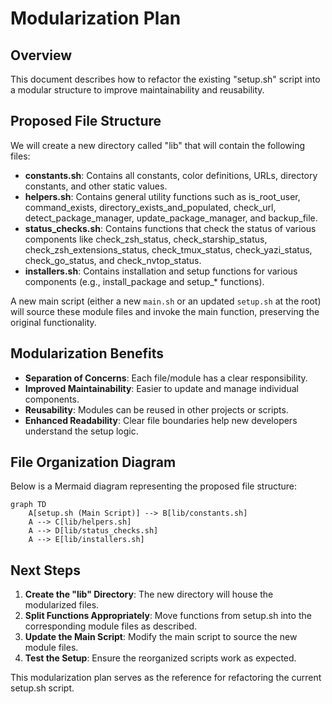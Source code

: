 # Modularization Plan

## Overview
This document describes how to refactor the existing "setup.sh" script into a modular structure to improve maintainability and reusability.

## Proposed File Structure
We will create a new directory called "lib" that will contain the following files:
- **constants.sh**: Contains all constants, color definitions, URLs, directory constants, and other static values.
- **helpers.sh**: Contains general utility functions such as is_root_user, command_exists, directory_exists_and_populated, check_url, detect_package_manager, update_package_manager, and backup_file.
- **status_checks.sh**: Contains functions that check the status of various components like check_zsh_status, check_starship_status, check_zsh_extensions_status, check_tmux_status, check_yazi_status, check_go_status, and check_nvtop_status.
- **installers.sh**: Contains installation and setup functions for various components (e.g., install_package and setup_* functions).

A new main script (either a new `main.sh` or an updated `setup.sh` at the root) will source these module files and invoke the main function, preserving the original functionality.

## Modularization Benefits
- **Separation of Concerns**: Each file/module has a clear responsibility.
- **Improved Maintainability**: Easier to update and manage individual components.
- **Reusability**: Modules can be reused in other projects or scripts.
- **Enhanced Readability**: Clear file boundaries help new developers understand the setup logic.

## File Organization Diagram
Below is a Mermaid diagram representing the proposed file structure:

```mermaid
graph TD
    A[setup.sh (Main Script)] --> B[lib/constants.sh]
    A --> C[lib/helpers.sh]
    A --> D[lib/status_checks.sh]
    A --> E[lib/installers.sh]
```

## Next Steps
1. **Create the "lib" Directory**: The new directory will house the modularized files.
2. **Split Functions Appropriately**: Move functions from setup.sh into the corresponding module files as described.
3. **Update the Main Script**: Modify the main script to source the new module files.
4. **Test the Setup**: Ensure the reorganized scripts work as expected.

This modularization plan serves as the reference for refactoring the current setup.sh script.